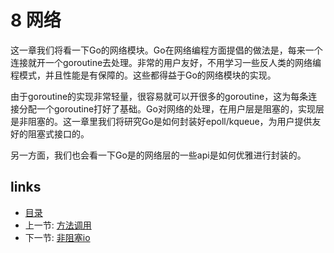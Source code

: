# 8 网络

这一章我们将看一下Go的网络模块。Go在网络编程方面提倡的做法是，每来一个连接就开一个goroutine去处理。非常的用户友好，不用学习一些反人类的网络编程模式，并且性能是有保障的。这些都得益于Go的网络模块的实现。

由于goroutine的实现非常轻量，很容易就可以开很多的goroutine，这为每条连接分配一个goroutine打好了基础。Go对网络的处理，在用户层是阻塞的，实现层是非阻塞的。这一章里我们将研究Go是如何封装好epoll/kqueue，为用户提供友好的阻塞式接口的。

另一方面，我们也会看一下Go是的网络层的一些api是如何优雅进行封装的。

## links
 * [目录](<preface.md>)
 * 上一节: [方法调用](<07.3.md>)
 * 下一节: [非阻塞io](<08.1.md>)
